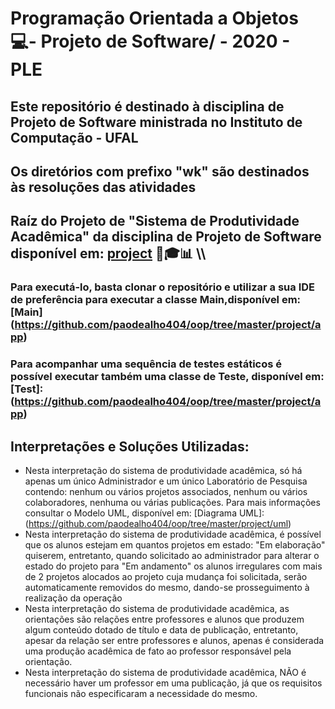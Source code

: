 # Programação Orientada a Objetos 💻- Projeto de Software/ - 2020 - PLE
## Este repositório é destinado à disciplina de Projeto de Software ministrada no Instituto de Computação - UFAL

## Os diretórios com prefixo "wk" são destinados às resoluções das atividades
## Raíz do Projeto de "Sistema de Produtividade Acadêmica" da disciplina de Projeto de Software disponível em: [project](https://github.com/paodealho404/oop/tree/master/project) 🎒🎓📊 \\\
### Para executá-lo, basta clonar o repositório e utilizar a sua IDE de preferência para executar a classe Main,disponível em: [Main] (https://github.com/paodealho404/oop/tree/master/project/app)
### Para acompanhar uma sequência de testes estáticos é possível executar também uma classe de Teste, disponível em: [Test]:(https://github.com/paodealho404/oop/tree/master/project/app)
## Interpretações e Soluções Utilizadas:

* Nesta interpretação do sistema de produtividade acadêmica, só há apenas um único Administrador e um único Laboratório de Pesquisa contendo: nenhum ou vários projetos associados, nenhum ou vários colaboradores, nenhuma ou várias publicações. Para mais informações consultar o Modelo UML, disponível em: [Diagrama UML]: (https://github.com/paodealho404/oop/tree/master/project/uml)
* Nesta interpretação do sistema de produtividade acadêmica, é possível que os alunos estejam em quantos projetos em estado: "Em elaboração" quiserem, entretanto, quando solicitado ao administrador para alterar o estado do projeto para "Em andamento" os alunos irregulares com mais de 2 projetos alocados ao projeto cuja mudança foi solicitada, serão automaticamente removidos do mesmo, dando-se prosseguimento à realização da operação
* Nesta interpretação do sistema de produtividade acadêmica, as orientações são relações entre professores e alunos que produzem algum conteúdo dotado de título e data de publicação, entretanto, apesar da relação ser entre professores e alunos, apenas é considerada uma produção acadêmica de fato ao professor responsável pela orientação.
* Nesta interpretação do sistema de produtividade acadêmica, NÃO é necessário haver um professor em uma publicação, já que os requisitos funcionais não especificaram a necessidade do mesmo.


